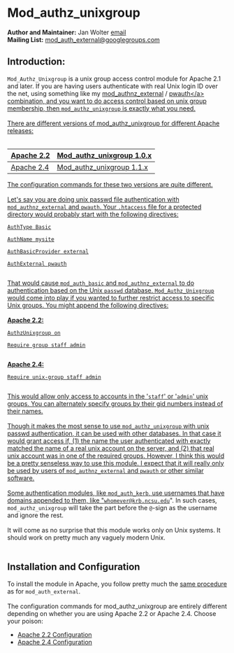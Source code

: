 # Mod\_authz\_unixgroup #

**Author and Maintainer:** Jan Wolter [email](http://www.unixpapa.com/white.cgi)<br>
<b>Mailing List:</b> <a href='http://groups.google.com/group/mod_auth_external'>mod_auth_external@googlegroups.com</a>

<h2>Introduction:</h2>

<code>Mod_Authz_Unixgroup</code> is a unix group access control module for Apache 2.1 and later. If you are having users authenticate with real Unix login ID over the net, using something like my <a href='http://code.google.com/p/mod-auth-external'>mod_authnz_external</a> / <a href='http://code.google.com/p/pwauth'>pwauth\</a> combination, and you want to do access control based on unix group membership, then <code>mod_authz_unixgroup</code> is exactly what you need.<br>
<br>
There are different versions of mod_authz_unixgroup for different Apache releases:<br>
<br>
<table><thead><th> Apache 2.2 </th><th> Mod_authz_unixgroup 1.0.x </th></thead><tbody>
<tr><td> Apache 2.4 </td><td> Mod_authz_unixgroup 1.1.x </td></tr></tbody></table>

The configuration commands for these two versions are quite different.<br>
<br>
Let's say you are doing unix passwd file authentication with <code>mod_authnz_external</code> and <code>pwauth</code>. Your <code>.htaccess</code> file for a protected directory would probably start with the following directives:<br>
<pre><code>AuthType Basic<br>
AuthName mysite<br>
AuthBasicProvider external<br>
AuthExternal pwauth<br>
</code></pre>
That would cause <code>mod_auth_basic</code> and <code>mod_authnz_external</code> to do authentication based on the Unix <code>passwd</code> database. <code>Mod_Authz_Unixgroup</code> would come into play if you wanted to further restrict access to specific Unix groups. You might append the following directives:<br>
<br>
<b>Apache 2.2:</b>
<pre><code>AuthzUnixgroup on<br>
Require group staff admin<br>
</code></pre>
<b>Apache 2.4:</b>
<pre><code>Require unix-group staff admin<br>
</code></pre>
This would allow only access to accounts in the '<code>staff</code>' or '<code>admin</code>' unix groups. You can alternately specify groups by their gid numbers instead of their names.<br>
<br>
Though it makes the most sense to use <code>mod_authz_unixgroup</code> with unix passwd authentication, it can be used with other databases. In that case it would grant access if, (1) the name the user authenticated with exactly matched the name of a real unix account on the server, and (2) that real unix account was in one of the required groups. However, I think this would be a pretty senseless way to use this module. I expect that it will really only be used by users of <code>mod_authnz_external</code> and <code>pwauth</code> or other similar software.<br>
<br>
Some authentication modules, like <code>mod_auth_kerb</code>, use usernames that have domains appended to them, like "<code>whomever@krb.ncsu.edu</code>". In such cases, <code>mod_authz_unixgroup</code> will take the part before the <code>@</code>-sign as the username and ignore the rest.<br>
<br>
It will come as no surprise that this module works only on Unix systems. It should work on pretty much any vaguely modern Unix.<br>
<br>
<h2>Installation and Configuration</h2>

To install the module in Apache, you follow pretty much the <a href='Installation.md'>same procedure</a> as for <code>mod_auth_external</code>.<br>
<br>
The configuration commands for mod_authz_unixgroup are entirely different depending on whether you are using Apache 2.2 or Apache 2.4.  Choose your poison:<br>
<ul><li><a href='ModAuthzUnixGroup22.md'>Apache 2.2 Configuration</a>
</li><li><a href='ModAuthzUnixGroup24.md'>Apache 2.4 Configuration</a>